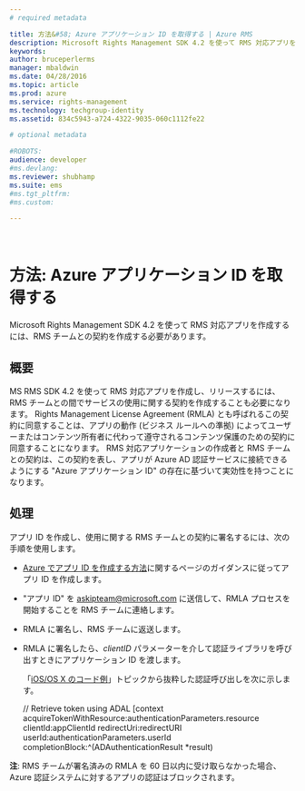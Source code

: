 ```yaml
---
# required metadata

title: 方法&#58; Azure アプリケーション ID を取得する | Azure RMS
description: Microsoft Rights Management SDK 4.2 を使って RMS 対応アプリを作成するには、RMS チームとの契約を作成する必要があります。
keywords:
author: bruceperlerms
manager: mbaldwin
ms.date: 04/28/2016
ms.topic: article
ms.prod: azure
ms.service: rights-management
ms.technology: techgroup-identity
ms.assetid: 834c5943-a724-4322-9035-060c1112fe22

# optional metadata

#ROBOTS:
audience: developer
#ms.devlang:
ms.reviewer: shubhamp
ms.suite: ems
#ms.tgt_pltfrm:
#ms.custom:

---
```


﻿
# 方法: Azure アプリケーション ID を取得する

Microsoft Rights Management SDK 4.2 を使って RMS 対応アプリを作成するには、RMS チームとの契約を作成する必要があります。

## 概要

MS RMS SDK 4.2 を使って RMS 対応アプリを作成し、リリースするには、RMS チームとの間でサービスの使用に関する契約を作成することも必要になります。 Rights Management License Agreement (RMLA) とも呼ばれるこの契約に同意することは、アプリの動作 (ビジネス ルールへの準拠) によってユーザーまたはコンテンツ所有者に代わって遵守されるコンテンツ保護のための契約に同意することになります。 RMS 対応アプリケーションの作成者と RMS チームとの契約は、この契約を表し、アプリが Azure AD 認証サービスに接続できるようにする "Azure アプリケーション ID" の存在に基づいて実効性を持つことになります。

## 処理

アプリ ID を作成し、使用に関する RMS チームとの契約に署名するには、次の手順を使用します。

-   [Azure でアプリ ID を作成する方法](https://msdn.microsoft.com/en-us/library/azure/dn132599.aspx)に関するページのガイダンスに従ってアプリ ID を作成します。
-   "アプリ ID" を <askipteam@microsoft.com> に送信して、RMLA プロセスを開始することを RMS チームに連絡します。
-   RMLA に署名し、RMS チームに返送します。
-   RMLA に署名したら、*clientID* パラメーターを介して認証ライブラリを呼び出すときにアプリケーション ID を渡します。

    「[iOS/OS X のコード例](ios-os-x-code-examples.md)」トピックから抜粋した認証呼び出しを次に示します。


    // Retrieve token using ADAL
        [context acquireTokenWithResource:authenticationParameters.resource
                                 clientId:appClientId
                              redirectUri:redirectURI
                                   userId:authenticationParameters.userId
                          completionBlock:^(ADAuthenticationResult *result)



**注**: RMS チームが署名済みの RMLA を 60 日以内に受け取らなかった場合、Azure 認証システムに対するアプリの認証はブロックされます。

 

 

 


<!--HONumber=Apr16_HO3-->


